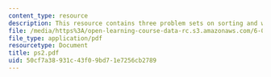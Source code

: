 ```yaml
---
content_type: resource
description: This resource contains three problem sets on sorting and weighted median.
file: /media/https%3A/open-learning-course-data-rc.s3.amazonaws.com/6-046j-introduction-to-algorithms-sma-5503-fall-2005/50cf7a38931c43f09bd71e7256cb2789_ps2.pdf
file_type: application/pdf
resourcetype: Document
title: ps2.pdf
uid: 50cf7a38-931c-43f0-9bd7-1e7256cb2789
---
```


